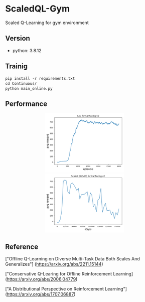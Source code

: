 # ScaledQL-Gym
Scaled Q-Learning for gym environment

## Version
* python: 3.8.12

## Trainig
```
pip install -r requirements.txt
cd Continuous/
python main_online.py 
```

## Performance
<div align=center><img src="Continuous/plots/eval_carracing.png" width="50%"/></div>
<div align=center><img src="Continuous/plots/eval_offline_carracing.png" width="50%"/></div>

## Reference
["Offline Q-Learning on Diverse Multi-Task Data Both Scales And Generalizes"]
(https://arxiv.org/abs/2211.15144)

["Conservative Q-Learing for Offline Reinforcement Learning]
(https://arxiv.org/abs/2006.04779)

["A Distributional Perspective on Reinforcement Learning"]
(https://arxiv.org/abs/1707.06887)
